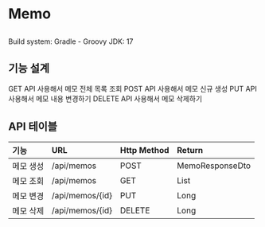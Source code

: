 # Memo

## 
Build system: Gradle - Groovy
JDK: 17

## 기능 설계
GET API 사용해서 메모 전체 목록 조회
POST API 사용해서 메모 신규 생성
PUT API 사용해서 메모 내용 변경하기
DELETE API 사용해서 메모 삭제하기

## API 테이블
| 기능    | URL             | Http Method | Return                |
|:------|:----------------|:------------|:----------------------|
| 메모 생성 | /api/memos      | POST        | MemoResponseDto       |
| 메모 조회 | /api/memos      | GET         | List<MemoResponseDto> |
| 메모 변경 | /api/memos/{id} | PUT         | Long                  |
| 메모 삭제 | /api/memos/{id} | DELETE      | Long                  |